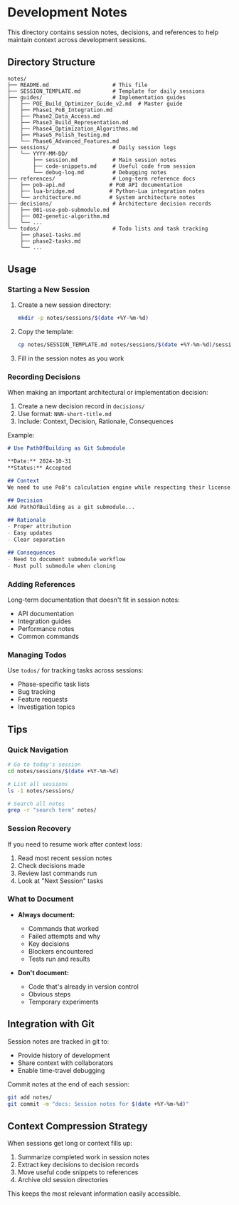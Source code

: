 # Development Notes

This directory contains session notes, decisions, and references to help maintain context across development sessions.

## Directory Structure

```
notes/
├── README.md                    # This file
├── SESSION_TEMPLATE.md          # Template for daily sessions
├── guides/                      # Implementation guides
│   ├── POE_Build_Optimizer_Guide_v2.md  # Master guide
│   ├── Phase1_PoB_Integration.md
│   ├── Phase2_Data_Access.md
│   ├── Phase3_Build_Representation.md
│   ├── Phase4_Optimization_Algorithms.md
│   ├── Phase5_Polish_Testing.md
│   └── Phase6_Advanced_Features.md
├── sessions/                    # Daily session logs
│   └── YYYY-MM-DD/
│       ├── session.md           # Main session notes
│       ├── code-snippets.md     # Useful code from session
│       └── debug-log.md         # Debugging notes
├── references/                  # Long-term reference docs
│   ├── pob-api.md              # PoB API documentation
│   ├── lua-bridge.md           # Python-Lua integration notes
│   └── architecture.md         # System architecture notes
├── decisions/                   # Architecture decision records
│   ├── 001-use-pob-submodule.md
│   ├── 002-genetic-algorithm.md
│   └── ...
└── todos/                       # Todo lists and task tracking
    ├── phase1-tasks.md
    ├── phase2-tasks.md
    └── ...
```

## Usage

### Starting a New Session

1. Create a new session directory:
   ```bash
   mkdir -p notes/sessions/$(date +%Y-%m-%d)
   ```

2. Copy the template:
   ```bash
   cp notes/SESSION_TEMPLATE.md notes/sessions/$(date +%Y-%m-%d)/session.md
   ```

3. Fill in the session notes as you work

### Recording Decisions

When making an important architectural or implementation decision:

1. Create a new decision record in `decisions/`
2. Use format: `NNN-short-title.md`
3. Include: Context, Decision, Rationale, Consequences

Example:
```markdown
# Use PathOfBuilding as Git Submodule

**Date:** 2024-10-31
**Status:** Accepted

## Context
We need to use PoB's calculation engine while respecting their license...

## Decision
Add PathOfBuilding as a git submodule...

## Rationale
- Proper attribution
- Easy updates
- Clear separation

## Consequences
- Need to document submodule workflow
- Must pull submodule when cloning
```

### Adding References

Long-term documentation that doesn't fit in session notes:
- API documentation
- Integration guides
- Performance notes
- Common commands

### Managing Todos

Use `todos/` for tracking tasks across sessions:
- Phase-specific task lists
- Bug tracking
- Feature requests
- Investigation topics

## Tips

### Quick Navigation
```bash
# Go to today's session
cd notes/sessions/$(date +%Y-%m-%d)

# List all sessions
ls -1 notes/sessions/

# Search all notes
grep -r "search term" notes/
```

### Session Recovery
If you need to resume work after context loss:
1. Read most recent session notes
2. Check decisions made
3. Review last commands run
4. Look at "Next Session" tasks

### What to Document
- **Always document:**
  - Commands that worked
  - Failed attempts and why
  - Key decisions
  - Blockers encountered
  - Tests run and results

- **Don't document:**
  - Code that's already in version control
  - Obvious steps
  - Temporary experiments

## Integration with Git

Session notes are tracked in git to:
- Provide history of development
- Share context with collaborators
- Enable time-travel debugging

Commit notes at the end of each session:
```bash
git add notes/
git commit -m "docs: Session notes for $(date +%Y-%m-%d)"
```

## Context Compression Strategy

When sessions get long or context fills up:
1. Summarize completed work in session notes
2. Extract key decisions to decision records
3. Move useful code snippets to references
4. Archive old session directories

This keeps the most relevant information easily accessible.
